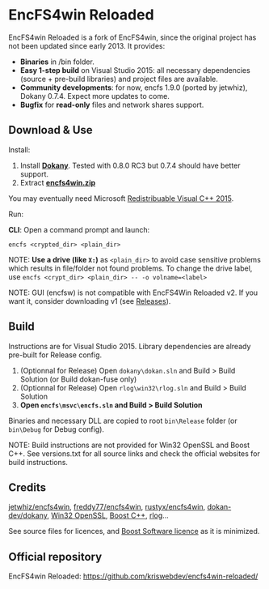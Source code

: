 # EncFS4win Reloaded
EncFS4win Reloaded is a fork of EncFS4win, since the original project has not been updated since early 2013.
It provides:
- **Binaries** in /bin folder.
- **Easy 1-step build** on Visual Studio 2015: all necessary dependencies (source + pre-build libraries) and project files are available.
- **Community developments**: for now, encfs 1.9.0 (ported by jetwhiz), Dokany 0.7.4. Expect more updates to come.
- **Bugfix** for **read-only** files and network shares support.

## Download & Use

Install:

1. Install **[Dokany](https://github.com/dokan-dev/dokany/releases)**. Tested with 0.8.0 RC3 but 0.7.4 should have better support.
2. Extract **[encfs4win.zip](https://github.com/kriswebdev/encfs4win-reloaded/raw/master/bin/encfs4win.zip)**

You may eventually need Microsoft [Redistribuable Visual C++ 2015](https://www.microsoft.com/download/details.aspx?id=48145).

Run:

**CLI**: Open a command prompt and launch:
```
encfs <crypted_dir> <plain_dir>
```

NOTE: **Use a drive (like `X:`)** as `<plain_dir>` to avoid case sensitive problems which results in file/folder not found problems. To change the drive label, use `encfs <crypt_dir> <plain_dir> -- -o volname=<label>`

NOTE: GUI (encfsw) is not compatible with EncFS4Win Reloaded v2. If you want it, consider downloading v1 (see [Releases](https://github.com/kriswebdev/encfs4win-reloaded/releases)).

## Build

Instructions are for Visual Studio 2015. Library dependencies are already pre-built for Release config.

1. (Optionnal for Release) Open `dokany\dokan.sln` and Build > Build Solution (or Build dokan-fuse only)
2. (Optionnal for Release) Open `rlog\win32\rlog.sln` and Build > Build Solution
3. **Open `encfs\msvc\encfs.sln` and Build > Build Solution**

Binaries and necessary DLL are copied to root `bin\Release` folder (or `bin\Debug` for Debug config).

NOTE: Build instructions are not provided for Win32 OpenSSL and Boost C++. See versions.txt for all source links and check the official websites for build instructions.

## Credits

[jetwhiz/encfs4win](https://github.com/jetwhiz/encfs4win), [freddy77/encfs4win](https://github.com/freddy77/encfs4win), [rustyx/encfs4win](https://github.com/rustyx/encfs4win), [dokan-dev/dokany](https://github.com/dokan-dev/dokany), [Win32 OpenSSL](https://slproweb.com/products/Win32OpenSSL.html), [Boost C++](http://www.boost.org/), [rlog](https://code.google.com/p/rlog/)...

See source files for licences, and [Boost Software licence](http://www.boost.org/users/license.html) as it is minimized.

## Official repository

EncFS4win Reloaded: https://github.com/kriswebdev/encfs4win-reloaded/
